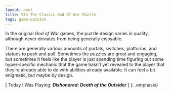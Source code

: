 ```yaml
---
layout: post
title: 974 The Classic God Of War Puzzle
tags: game-opinion
---
```

In the original *God of War* games, the puzzle design varies in quality, although never deviates from being generally enjoyable.

There are generally various amounts of portals, switches, platforms, and statues to push and pull. Sometimes the puzzles are great and engaging, but sometimes it feels like the player is just spending time figuring out some hyper-specific mechanic that the game hasn’t yet revealed to the player that they’re already able to do with abilities already available. It can feel a bit enigmatic, but maybe by design.

[ Today I Was Playing: ***Dishonored: Death of the Outsider*** ]
{: .emphasis}
